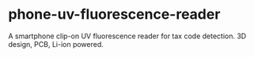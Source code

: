 # phone-uv-fluorescence-reader
A smartphone clip-on UV fluorescence reader for tax code detection. 3D design, PCB, Li-ion powered.
